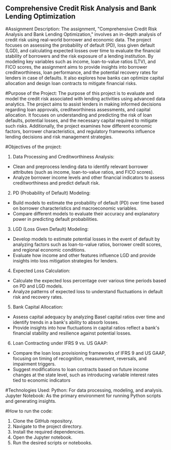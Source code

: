 ## Comprehensive Credit Risk Analysis and Bank Lending Optimization

#Assignment Description:
The assignment, "Comprehensive Credit Risk Analysis and Bank Lending Optimization," involves an in-depth analysis of credit risk using real-world borrower and economic data. The project focuses on assessing the probability of default (PD), loss given default (LGD), and calculating expected losses over time to evaluate the financial stability of borrowers and the risk exposure of a lending institution. By modeling key variables such as income, loan-to-value ratios (LTV), and FICO scores, the assignment aims to provide insights into borrower creditworthiness, loan performance, and the potential recovery rates for lenders in case of defaults. It also explores how banks can optimize capital allocation and design loan contracts to mitigate financial risks.

#Purpose of the Project:
The purpose of this project is to evaluate and model the credit risk associated with lending activities using advanced data analytics. The project aims to assist lenders in making informed decisions regarding loan approvals, creditworthiness assessments, and capital allocation. It focuses on understanding and predicting the risk of loan defaults, potential losses, and the necessary capital required to mitigate such risks. Additionally, the project examines how different economic factors, borrower characteristics, and regulatory frameworks influence lending decisions and risk management strategies.

#Objectives of the project:
1. Data Processing and Creditworthiness Analysis:
- Clean and preprocess lending data to identify relevant borrower attributes (such as income, loan-to-value ratios, and FICO scores).
- Analyze borrower income levels and other financial indicators to assess creditworthiness and predict default risk.
  
2. PD (Probability of Default) Modeling:
- Build models to estimate the probability of default (PD) over time based on borrower characteristics and macroeconomic variables.
- Compare different models to evaluate their accuracy and explanatory power in predicting default probabilities.

3. LGD (Loss Given Default) Modeling:
- Develop models to estimate potential losses in the event of default by analyzing factors such as loan-to-value ratios, borrower credit scores, and regional economic conditions.
- Evaluate how income and other features influence LGD and provide insights into loss mitigation strategies for lenders.

4. Expected Loss Calculation:
- Calculate the expected loss percentage over various time periods based on PD and LGD models.
- Analyze patterns of expected loss to understand fluctuations in default risk and recovery rates.

5. Bank Capital Allocation:
- Assess capital adequacy by analyzing Basel capital ratios over time and identify trends in a bank's ability to absorb losses.
- Provide insights into how fluctuations in capital ratios reflect a bank's financial stability and resilience against potential losses.

6. Loan Contracting under IFRS 9 vs. US GAAP:
- Compare the loan loss provisioning frameworks of IFRS 9 and US GAAP, focusing on timing of recognition, measurement, reversals, and impairment triggers.
- Suggest modifications to loan contracts based on future income changes at the state level, such as introducing variable interest rates tied to economic indicators

#Technologies Used:
Python: For data processing, modeling, and analysis.
Jupyter Notebook: As the primary environment for running Python scripts and generating insights.

#How to run the code:
1. Clone the GitHub repository.
2. Navigate to the project directory.
3. Install the required dependencies.
4. Open the Jupyter notebook.
5. Run the desired scripts or notebooks.
